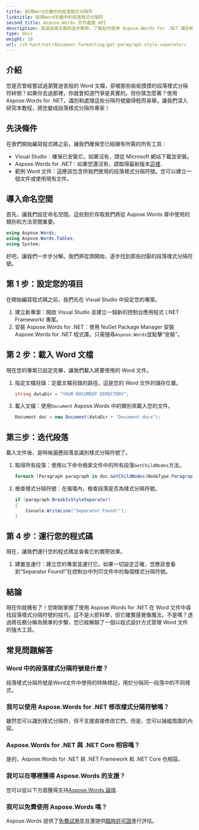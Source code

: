 ```yaml
---
title: 取得Word文檔中的段落樣式分隔符
linktitle: 取得Word文檔中的段落樣式分隔符
second_title: Aspose.Words 文件處理 API
description: 透過這個全面的逐步教學，了解如何使用 Aspose.Words for .NET 識別和處理 Word 文件中的段落樣式分隔符號。
type: docs
weight: 10
url: /zh-hant/net/document-formatting/get-paragraph-style-separator/
---
```


## 介紹

您是否曾經嘗試過瀏覽迷宮般的 Word 文檔，卻被那些偷偷摸摸的段落樣式分隔符絆倒？如果你去過那裡，你就會知道鬥爭是真實的。但你猜怎麼著？使用 Aspose.Words for .NET，識別和處理這些分隔符號變得輕而易舉。讓我們深入研究本教程，將您變成段落樣式分隔符專家！

## 先決條件

在我們開始編寫程式碼之前，讓我們確保您已經擁有所需的所有工具：

- Visual Studio：確保已安裝它。如果沒有，請從 Microsoft 網站下載並安裝。
- Aspose.Words for .NET：如果您還沒有，請取得最新版本[這裡](https://releases.aspose.com/words/net/).
- 範例 Word 文件：這應該包含供我們使用的段落樣式分隔符號。您可以建立一個文件或使用現有文件。

## 導入命名空間

首先，讓我們設定命名空間。這些對於存取我們將從 Aspose.Words 庫中使用的類別和方法至關重要。

```csharp
using Aspose.Words;
using Aspose.Words.Tables;
using System;
```

好吧，讓我們一步步分解。我們將從頭開始，逐步找到那些討厭的段落樣式分隔符號。

## 第 1 步：設定您的項目

在開始編寫程式碼之前，我們先在 Visual Studio 中設定您的專案。

1. 建立新專案：開啟 Visual Studio 並建立一個新的控制台應用程式 (.NET Framework) 專案。
2. 安裝 Aspose.Words for .NET：使用 NuGet Package Manager 安裝 Aspose.Words for .NET 程式庫。只需搜尋`Aspose.Words`並點擊“安裝”。

## 第 2 步：載入 Word 文檔

現在您的專案已設定完畢，讓我們載入將要使用的 Word 文件。

1. 指定文檔目錄：定義文檔目錄的路徑。這是您的 Word 文件的儲存位置。

    ```csharp
    string dataDir = "YOUR DOCUMENT DIRECTORY";
    ```

2. 載入文檔：使用`Document` Aspose.Words 中的類別來載入您的文件。

    ```csharp
    Document doc = new Document(dataDir + "Document.docx");
    ```

## 第三步：迭代段落

載入文件後，是時候遍歷段落並識別樣式分隔符號了。

1. 取得所有段落：使用以下命令檢索文件中的所有段落`GetChildNodes`方法。

    ```csharp
    foreach (Paragraph paragraph in doc.GetChildNodes(NodeType.Paragraph, true))
    ```

2. 檢查樣式分隔符號：在循環內，檢查段落是否為樣式分隔符號。

    ```csharp
    if (paragraph.BreakIsStyleSeparator)
    {
        Console.WriteLine("Separator Found!");
    }
    ```

## 第 4 步：運行您的程式碼

現在，讓我們運行您的程式碼並查看它的實際效果。

1. 建置並運行：建立您的專案並運行它。如果一切設定正確，您應該會看到“Separator Found!”在控制台中列印文件中的每個樣式分隔符號。

## 結論

現在你就擁有了！您剛剛掌握了使用 Aspose.Words for .NET 在 Word 文件中尋找段落樣式分隔符號的技巧。這不是火箭科學，但它確實感覺像魔法，不是嗎？透過將任務分解為簡單的步驟，您已經解鎖了一個以程式設計方式管理 Word 文件的強大工具。

## 常見問題解答

### Word 中的段落樣式分隔符號是什麼？
段落樣式分隔符號是Word文件中使用的特殊標記，用於分隔同一段落中的不同樣式。

### 我可以使用 Aspose.Words for .NET 修改樣式分隔符號嗎？
雖然您可以識別樣式分隔符，但不支援直接修改它們。但是，您可以操縱周圍的內容。

### Aspose.Words for .NET 與 .NET Core 相容嗎？
是的，Aspose.Words for .NET 與 .NET Framework 和 .NET Core 也相容。

### 我可以在哪裡獲得 Aspose.Words 的支援？
您可以從以下方面獲得支持[Aspose.Words 論壇](https://forum.aspose.com/c/words/8).

### 我可以免費使用 Aspose.Words 嗎？
 Aspose.Words 提供了[免費試用](https://releases.aspose.com/)並且還提供[臨時許可證](https://purchase.aspose.com/temporary-license/)進行評估。